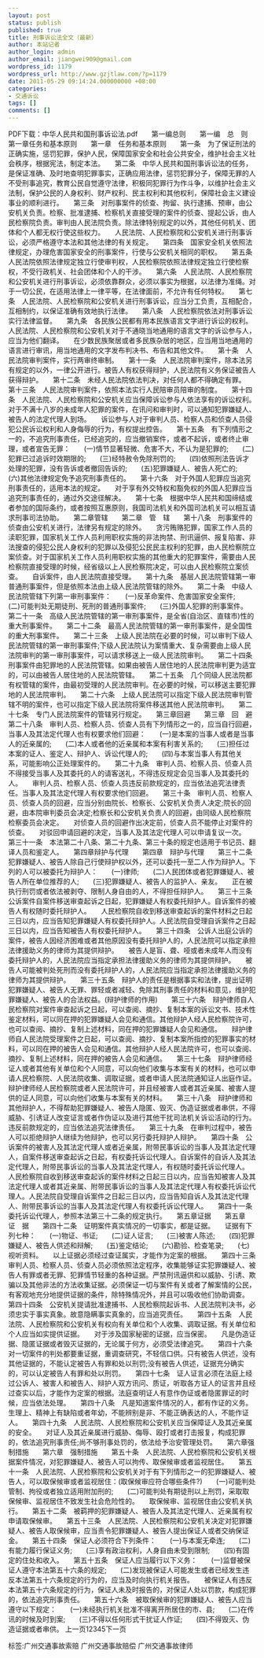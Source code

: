 ```yaml
---
layout: post
status: publish
published: true
title: 刑事诉讼法全文（最新）
author: 本站记者
author_login: admin
author_email: jiangwei909@gmail.com
wordpress_id: 1179
wordpress_url: http://www.gzjtlaw.com/?p=1179
date: 2011-05-29 09:14:24.000000000 +08:00
categories:
- 交通诉讼
tags: []
comments: []
---
```

 PDF下载：中华人民共和国刑事诉讼法.pdf　　第一编总则　　第一编　总　则　　第一章任务和基本原则　　第一章　任务和基本原则　　第一条　为了保证刑法的正确实施，惩罚犯罪，保护人民，保障国家安全和社会公共安全，维护社会主义社会秩序，根据宪法，制定本法。　　第二条　中华人民共和国刑事诉讼法的任务，是保证准确、及时地查明犯罪事实，正确应用法律，惩罚犯罪分子，保障无罪的人不受刑事追究，教育公民自觉遵守法律，积极同犯罪行为作斗争，以维护社会主义法制，保护公民的人身权利、财产权利、民主权利和其他权利，保障社会主义建设事业的顺利进行。　　第三条　对刑事案件的侦查、拘留、执行逮捕、预审，由公安机关负责。检察、批准逮捕、检察机关直接受理的案件的侦查、提起公诉，由人民检察院负责。审判由人民法院负责。除法律特别规定的以外，其他任何机关、团体和个人都无权行使这些权力。　　人民法院、人民检察院和公安机关进行刑事诉讼，必须严格遵守本法和其他法律的有关规定。　　第四条　国家安全机关依照法律规定，办理危害国家安全的刑事案件，行使与公安机关相同的职权。　　第五条　人民法院依照法律规定独立行使审判权，人民检察院依照法律规定独立行使检察权，不受行政机关、社会团体和个人的干涉。　　第六条　人民法院、人民检察院和公安机关进行刑事诉讼，必须依靠群众，必须以事实为根据，以法律为准绳。对于一切公民，在适用法律上一律平等，在法律面前，不允许有任何特权。　　第七条　人民法院、人民检察院和公安机关进行刑事诉讼，应当分工负责，互相配合，互相制约，以保证准确有效地执行法律。　　第八条　人民检察院依法对刑事诉讼实行法律监督。　　第九条　各民族公民都有用本民族语言文字进行诉讼的权利。人民法院、人民检察院和公安机关对于不通晓当地通用的语言文字的诉讼参与人，应当为他们翻译。　　在少数民族聚居或者多民族杂居的地区，应当用当地通用的语言进行审讯，用当地通用的文字发布判决书、布告和其他文件。　　第十条　人民法院审判案件，实行两审终审制。　　第十一条　人民法院审判案件，除本法另有规定的以外，一律公开进行。被告人有权获得辩护，人民法院有义务保证被告人获得辩护。　　第十二条　未经人民法院依法判决，对任何人都不得确定有罪。　　第十三条　人民法院审判案件，依照本法实行人民陪审员陪审的制度。　　第十四条　人民法院、人民检察院和公安机关应当保障诉讼参与人依法享有的诉讼权利。　　对于不满十八岁的未成年人犯罪的案件，在讯问和审判时，可以通知犯罪嫌疑人、被告人的法定代理人到场。　　诉讼参与人对于审判人员、检察人员和侦查人员侵犯公民诉讼权利和人身侮辱的行为，有权提出控告。　　第十五条　有下列情形之一的，不追究刑事责任，已经追究的，应当撤销案件，或者不起诉，或者终止审理，或者宣告无罪：　　(一)情节显著轻微、危害不大，不认为是犯罪的;　　(二)犯罪已过追诉时效期限的;　　(三)经特赦令免除刑罚的;　　(四)依照刑法告诉才处理的犯罪，没有告诉或者撤回告诉的;　　(五)犯罪嫌疑人、被告人死亡的;　　(六)其他法律规定免予追究刑事责任的。　　第十六条　对于外国人犯罪应当追究刑事责任的，适用本法的规定。　　对于享有外交特权和豁免权的外国人犯罪应当追究刑事责任的，通过外交途径解决。　　第十七条　根据中华人民共和国缔结或者参加的国际条约，或者按照互惠原则，我国司法机关和外国司法机关可以相互请求刑事司法协助。　　第二章管辖　　第二章　管　辖　　第十八条　刑事案件的侦查由公安机关进行，法律另有规定的除外。　　贪污贿赂犯罪，国家工作人员的渎职犯罪，国家机关工作人员利用职权实施的非法拘禁、刑讯逼供、报复陷害、非法搜查的侵犯公民人身权利的犯罪以及侵犯公民民主权利的犯罪，由人民检察院立案侦查。对于国家机关工作人员利用职权实施的其他重大的犯罪案件，需要由人民检察院直接受理的时候，经省级以上人民检察院决定，可以由人民检察院立案侦查。　　自诉案件，由人民法院直接受理。　　第十九条　基层人民法院管辖第一审普通刑事案件，但是依照本法由上级人民法院管辖的除外。　　第二十条　中级人民法院管辖下列第一审刑事案件：　　(一)反革命案件、危害国家安全案件;　　(二)可能判处无期徒刑、死刑的普通刑事案件;　　(三)外国人犯罪的刑事案件。　　第二十一条　高级人民法院管辖的第一审刑事案件，是全省(自治区、直辖市)性的重大刑事案件。　　第二十二条　最高人民法院管辖的第一审刑事案件，是全国性的重大刑事案件。　　第二十三条　上级人民法院在必要的时候，可以审判下级人民法院管辖的第一审刑事案件;下级人民法院认为案情重大、复杂需要由上级人民法院审判的第一审刑事案件，可以请求移送上一级人民法院审判。　　第二十四条　刑事案件由犯罪地的人民法院管辖。如果由被告人居住地的人民法院审判更为适宜的，可以由被告人居住地的人民法院管辖。　　第二十五条　几个同级人民法院都有权管辖的案件，由最初受理的人民法院审判。在必要的时候，可以移送主要犯罪地的人民法院审判。　　第二十六条　上级人民法院可以指定下级人民法院审判管辖不明的案件，也可以指定下级人民法院将案件移送其他人民法院审判。　　第二十七条　专门人民法院案件的管辖另行规定。　　第三章回避　　第三章　回　避　　第二十八条　审判人员、检察人员、侦查人员有下列情形之一的，应当自行回避，当事人及其法定代理人也有权要求他们回避：　　(一)是本案的当事人或者是当事人的近亲属的;　　(二)本人或者他的近亲属和本案有利害关系的;　　(三)担任过本案的证人、鉴定人、辩护人、诉讼代理人的;　　(四)与本案当事人有其他关系，可能影响公正处理案件的。　　第二十九条　审判人员、检察人员、侦查人员不得接受当事人及其委托的人的请客送礼，不得违反规定会见当事人及其委托的人。　　审判人员、检察人员、侦查人员违反前款规定的，应当依法追究法律责任。当事人及其法定代理人有权要求他们回避。　　第三十条　审判人员、检察人员、侦查人员的回避，应当分别由院长、检察长、公安机关负责人决定;院长的回避，由本院审判委员会决定;检察长和公安机关负责人的回避，由同级人民检察院检察委员会决定。　　对侦查人员的回避作出决定前，侦查人员不能停止对案件的侦查。　　对驳回申请回避的决定，当事人及其法定代理人可以申请复议一次。　　第三十一条　本法第二十八条、第二十九条、第三十条的规定也适用于书记员、翻译人员和鉴定人。　　第四章辩护与代理　　第四章　辩护与代理　　第三十二条　犯罪嫌疑人、被告人除自己行使辩护权以外，还可以委托一至二人作为辩护人。下列的人可以被委托为辩护人：　　(一)律师;　　(二)人民团体或者犯罪嫌疑人、被告人所在单位推荐的人;　　(三)犯罪嫌疑人、被告人的监护人、亲友。　　正在被执行刑罚或者依法被剥夺、限制人身自由的人，不得担任辩护人。　　第三十三条　公诉案件自案件移送审查起诉之日起，犯罪嫌疑人有权委托辩护人。自诉案件的被告人有权随时委托辩护人。　　人民检察院自收到移送审查起诉的案件材料之日起三日以内，应当告知犯罪嫌疑人有权委托辩护人。人民法院自受理自诉案件之日起三日以内，应当告知被告人有权委托辩护人。　　第三十四条　公诉人出庭公诉的案件，被告人因经济困难或者其他原因没有委托辩护人的，人民法院可以指定承担法律援助义务的律师为其提供辩护。　　被告人是盲、聋、哑或者未成年人而没有委托辩护人的，人民法院应当指定承担法律援助义务的律师为其提供辩护。　　被告人可能被判处死刑而没有委托辩护人的，人民法院应当指定承担法律援助义务的律师为其提供辩护。　　第三十五条　辩护人的责任是根据事实和法律，提出证明犯罪嫌疑人、被告人无罪、罪轻或者减轻、免除其刑事责任的材料和意见，维护犯罪嫌疑人、被告人的合法权益。(辩护律师的作用)　　第三十六条　辩护律师自人民检察院对案件审查起诉之日起，可以查阅、摘抄、复制本案的诉讼文书、技术性鉴定材料，可以同在押的犯罪嫌疑人会见和通信。其他辩护人经人民检察院许可，也可以查阅、摘抄、复制上述材料，同在押的犯罪嫌疑人会见和通信。　　辩护律师自人民法院受理案件之日起，可以查阅、摘抄、复制本案所指控的犯罪事实的材料，可以同在押的被告人会见和通信。其他辩护人经人民法院许可，也可以查阅、摘抄、复制上述材料，同在押的被告人会见和通信。　　第三十七条　辩护律师经证人或者其他有关单位和个人同意，可以向他们收集与本案有关的材料，也可以申请人民检察院、人民法院收集、调取证据，或者申请人民法院通知证人出庭作证。　　辩护律师经人民检察院或者人民法院许可，并且经被害人或者其近亲属、被害人提供的证人同意，可以向他们收集与本案有关的材料。　　第三十八条　辩护律师和其他辩护人，不得帮助犯罪嫌疑人、被告人隐匿、毁灭、伪造证据或者串供，不得威胁、引诱证人改变证言或者作伪证以及进行其他干扰司法机关诉讼活动的行为。　　违反前款规定的，应当依法追究法律责任。　　第三十九条　在审判过程中，被告人可以拒绝辩护人继续为他辩护，也可以另行委托辩护人辩护。　　第四十条　公诉案件的被害人及其法定代理人或者近亲属，附带民事诉讼的当事人及其法定代理人，自案件移送审查起诉之日起，有权委托诉讼代理人。自诉案件的自诉人及其法定代理人，附带民事诉讼的当事人及其法定代理人，有权随时委托诉讼代理人。　　人民检察院自收到移送审查起诉的案件材料之日起三日以内，应当告知被害人及其法定代理人或者其近亲属、附带民事诉讼的当事人及其法定代理人有权委托诉讼代理人。人民法院自受理自诉案件之日起三日以内，应当告知自诉人及其法定代理人、附带民事诉讼的当事人及其法定代理人有权委托诉讼代理人。　　第四十一条　委托诉讼代理人，参照本法第三十二条的规定执行。　　第五章证据　　第五章　证　据　　第四十二条　证明案件真实情况的一切事实，都是证据。　　证据有下列七种：　　(一)物证、书证;　　(二)证人证言;　　(三)被害人陈述;　　(四)犯罪嫌疑人、被告人供述和辩解;　　(五)鉴定结论;　　(六)勘验、检查笔录;　　(七)视听资料。　　以上证据必须经过查证属实，才能作为定案的根据。　　第四十三条　审判人员、检察人员、侦查人员必须依照法定程序，收集能够证实犯罪嫌疑人、被告人有罪或者无罪、犯罪情节轻重的各种证据。严禁刑讯逼供和以威胁、引诱、欺骗以及其他非法的方法收集证据。必须保证一切与案件有关或者了解案情的公民，有客观地充分地提供证据的条件，除特殊情况外，并且可以吸收他们协助调查。　　第四十四条　公安机关提请批准逮捕书、人民检察院起诉书、人民法院判决书，必须忠实于事实真象。故意隐瞒事实真象的，应当追究责任。　　第四十五条　人民法院、人民检察院和公安机关有权向有关单位和个人收集、调取证据。有关单位和个人应当如实提供证据。　　对于涉及国家秘密的证据，应当保密。　　凡是伪造证据、隐匿证据或者毁灭证据的，无论属于何方，必须受法律追究。　　第四十六条　对一切案件的判处都要重证据，重调查研究，不轻信口供。只有被告人供述，没有其他证据的，不能认定被告人有罪和处以刑罚;没有被告人供述，证据充分确实的，可以认定被告人有罪和处以刑罚。　　第四十七条　证人证言必须在法庭上经过公诉人、被害人和被告人、辩护人双方讯问、质证，听取各方证人的证言并且经过查实以后，才能作为定案的根据。法庭查明证人有意作伪证或者隐匿罪证的时候，应当依法处理。　　第四十八条　凡是知道案件情况的人，都有作证的义务。　　生理上、精神上有缺陷或者年幼，不能辨别是非、不能正确表达的人，不能作证人。　　第四十九条　人民法院、人民检察院和公安机关应当保障证人及其近亲属的安全。　　对证人及其近亲属进行威胁、侮辱、殴打或者打击报复，构成犯罪的，依法追究刑事责任;尚不够刑事处罚的，依法给予治安管理处罚。　　第六章强制措施　　第六章　强制措施　　第五十条　人民法院、人民检察院和公安机关根据案件情况，对犯罪嫌疑人、被告人可以拘传、取保候审或者监视居住。　　第五十一条　人民法院、人民检察院和公安机关对于有下列情形之一的犯罪嫌疑人、被告人，可以取保候审或者监视居住：(取保候审应符合哪些条件?)　　(一)可能判处管制、拘役或者独立适用附加刑的;　　(二)可能判处有期徒刑以上刑罚，采取取保候审、监视居住不致发生社会危险性的。　　取保候审、监视居住由公安机关执行。　　第五十二条　被羁押的犯罪嫌疑人、被告人及其法定代理人、近亲属有权申请取保候审。　　第五十三条　人民法院、人民检察院和公安机关决定对犯罪嫌疑人、被告人取保候审，应当责令犯罪嫌疑人、被告人提出保证人或者交纳保证金。　　第五十四条　保证人必须符合下列条件：　　(一)与本案无牵连;　　(二)有能力履行保证义务;　　(三)享有政治权利，人身自由未受到限制;　　(四)有固定的住处和收入。　　第五十五条　保证人应当履行以下义务：　　(一)监督被保证人遵守本法第五十六条的规定;　　(二)发现被保证人可能发生或者已经发生违反本法第五十六条规定的行为的，应当及时向执行机关报告。　　被保证人有违反本法第五十六条规定的行为，保证人未及时报告的，对保证人处以罚款，构成犯罪的，依法追究刑事责任。　　第五十六条　被取保候审的犯罪嫌疑人、被告人应当遵守以下规定：　　(一)未经执行机关批准不得离开所居住的市、县;　　(二)在传讯的时候及时到案;　　(三)不得以任何形式干扰证人作证;　　(四)不得毁灭、伪造证据或者串供。 上一页12345下一页标签:广州交通事故索赔 广州交通事故赔偿 广州交通事故律师
